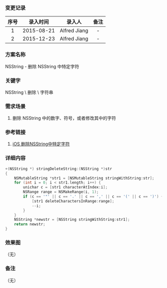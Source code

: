 ### 变更记录

| 序号 | 录入时间 | 录入人 | 备注 |
|:--------:|:--------:|:--------:|:--------:|
| 1 | 2015-08-21 | Alfred Jiang | - |
| 2 | 2015-12-23 | Alfred Jiang | - |

### 方案名称

NSString - 删除 NSString 中特定字符

### 关键字

NSString \ 删除 \ 字符串

### 需求场景

1. 删除 NSString 中的数字、符号，或者修改其中的字符

### 参考链接

1. [iOS 删除NSString中特定字符](http://news.tuxi.com.cn/to/kf/satmam/pdhmhd.html)

### 详细内容
```objectivec
+(NSString *) stringDeleteString:(NSString *)str
{
    NSMutableString *str1 = [NSMutableString stringWithString:str];
    for (int i = 0; i < str1.length; i++) {
        unichar c = [str1 characterAtIndex:i];
        NSRange range = NSMakeRange(i, 1);
        if (c == '"' || c == '.' || c == ',' || c == '(' || c == ')') { //此处可以是任何字符
            [str1 deleteCharactersInRange:range];
            --i;
        }
    }
    NSString *newstr = [NSString stringWithString:str1];
    return newstr;
}
```

### 效果图
（无）

### 备注
（无）